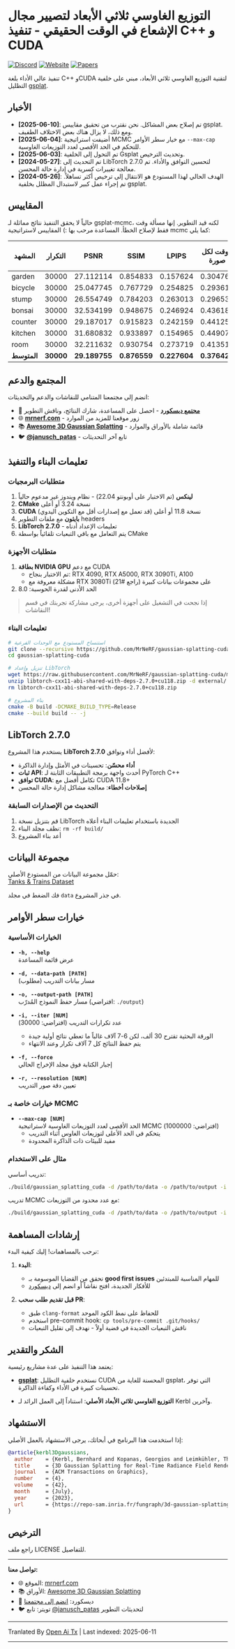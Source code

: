 # التوزيع الغاوسي ثلاثي الأبعاد لتصيير مجال الإشعاع في الوقت الحقيقي - تنفيذ C++ و CUDA

[![Discord](https://img.shields.io/badge/Discord-Join%20Us-7289DA?logo=discord&logoColor=white)](https://discord.gg/TbxJST2BbC)
[![Website](https://img.shields.io/badge/Website-mrnerf.com-blue)](https://mrnerf.com)
[![Papers](https://img.shields.io/badge/Papers-Awesome%203DGS-orange)](https://mrnerf.github.io/awesome-3D-gaussian-splatting/)

تنفيذ عالي الأداء بلغة C++ وCUDA لتقنية التوزيع الغاوسي ثلاثي الأبعاد، مبني على خلفية التظليل [gsplat](https://github.com/nerfstudio-project/gsplat).

## الأخبار
- **[2025-06-10]**: تم إصلاح بعض المشاكل. نحن نقترب من تحقيق مقاييس gsplat. ومع ذلك، لا يزال هناك بعض الاختلاف الطفيف.
- **[2025-06-04]**: أضيفت استراتيجية MCMC مع خيار سطر الأوامر `--max-cap` للتحكم في الحد الأقصى لعدد التوزيعات الغاوسية.
- **[2025-06-03]**: تم التحول إلى الخلفية Gsplat وتحديث الترخيص.
- **[2024-05-27]**: تم التحديث إلى LibTorch 2.7.0 لتحسين التوافق والأداء. تم معالجة تغييرات كسرية في إدارة حالة المحسن.
- **[2024-05-26]**: الهدف الحالي لهذا المستودع هو الانتقال إلى ترخيص أكثر تساهلاً. تم إجراء عمل كبير لاستبدال المظلل بخلفية gsplat.

## المقاييس
حالياً لا يحقق التنفيذ نتائج مماثلة لـ gsplat-mcmc، لكنه قيد التطوير.
إنها مسألة وقت فقط لإصلاح الخطأ. المساعدة مرحب بها :) المقاييس لاستراتيجية mcmc كما يلي:

| المشهد    | التكرار  | PSNR          | SSIM         | LPIPS        | الوقت لكل صورة | عدد التوزيعات الغاوسية |
| --------- | -------- | ------------- | ------------ | ------------ | -------------- | ----------------------- |
| garden    | 30000    | 27.112114     | 0.854833     | 0.157624     | 0.304765       | 1000000                 |
| bicycle   | 30000    | 25.047745     | 0.767729     | 0.254825     | 0.293618       | 1000000                 |
| stump     | 30000    | 26.554749     | 0.784203     | 0.263013     | 0.296536       | 1000000                 |
| bonsai    | 30000    | 32.534199     | 0.948675     | 0.246924     | 0.436188       | 1000000                 |
| counter   | 30000    | 29.187017     | 0.915823     | 0.242159     | 0.441259       | 1000000                 |
| kitchen   | 30000    | 31.680832     | 0.933897     | 0.154965     | 0.449078       | 1000000                 |
| room      | 30000    | 32.211632     | 0.930754     | 0.273719     | 0.413519       | 1000000                 |
| **المتوسط** | **30000** | **29.189755** | **0.876559** | **0.227604** | **0.376423**   | **1000000**             |

## المجتمع والدعم

انضم إلى مجتمعنا المتنامي للنقاشات والدعم والتحديثات:
- 💬 **[مجتمع ديسكورد](https://discord.gg/TbxJST2BbC)** - احصل على المساعدة، شارك النتائج، وناقش التطوير
- 🌐 **[mrnerf.com](https://mrnerf.com)** - زور موقعنا للمزيد من الموارد
- 📚 **[Awesome 3D Gaussian Splatting](https://mrnerf.github.io/awesome-3D-gaussian-splatting/)** - قائمة شاملة بالأوراق والموارد
- 🐦 **[@janusch_patas](https://twitter.com/janusch_patas)** - تابع آخر التحديثات

## تعليمات البناء والتنفيذ

### متطلبات البرمجيات
1. **لينكس** (تم الاختبار على أوبونتو 22.04) - نظام ويندوز غير مدعوم حالياً
2. **CMake** نسخة 3.24 أو أعلى
3. **CUDA** نسخة 11.8 أو أعلى (قد تعمل مع إصدارات أقل مع التكوين اليدوي)
4. **بايثون** مع ملفات التطوير headers
5. **LibTorch 2.7.0** - تعليمات الإعداد أدناه
6. يتم التعامل مع باقي التبعيات تلقائياً بواسطة CMake

### متطلبات الأجهزة
1. **بطاقة NVIDIA GPU** مع دعم CUDA
    - تم الاختبار بنجاح: RTX 4090, RTX A5000, RTX 3090Ti, A100
    - مشكلة معروفة مع RTX 3080Ti على مجموعات بيانات كبيرة (راجع #21)
2. الحد الأدنى لقدرة الحوسبة: 8.0

> إذا نجحت في التشغيل على أجهزة أخرى، يرجى مشاركة تجربتك في قسم النقاشات!

### تعليمات البناء

```bash
# استنساخ المستودع مع الوحدات الفرعية
git clone --recursive https://github.com/MrNeRF/gaussian-splatting-cuda
cd gaussian-splatting-cuda

# تنزيل وإعداد LibTorch
wget https://raw.githubusercontent.com/MrNeRF/gaussian-splatting-cuda/master/libtorch-cxx11-abi-shared-with-deps-2.7.0%2Bcu118.zip  
unzip libtorch-cxx11-abi-shared-with-deps-2.7.0+cu118.zip -d external/
rm libtorch-cxx11-abi-shared-with-deps-2.7.0+cu118.zip

# بناء المشروع
cmake -B build -DCMAKE_BUILD_TYPE=Release
cmake --build build -- -j
```

## LibTorch 2.7.0

يستخدم هذا المشروع **LibTorch 2.7.0** لأفضل أداء وتوافق:

- **أداء محسّن**: تحسينات في الأمثل وإدارة الذاكرة
- **ثبات API**: أحدث واجهة برمجة التطبيقات الثابتة لـ PyTorch C++
- **توافق CUDA**: تكامل أفضل مع CUDA 11.8+
- **إصلاحات أخطاء**: معالجة مشاكل إدارة حالة المحسن

### التحديث من الإصدارات السابقة
1. قم بتنزيل نسخة LibTorch الجديدة باستخدام تعليمات البناء أعلاه
2. نظف مجلد البناء: `rm -rf build/`
3. أعد بناء المشروع

## مجموعة البيانات

حمّل مجموعة البيانات من المستودع الأصلي:  
[Tanks & Trains Dataset](https://repo-sam.inria.fr/fungraph/3d-gaussian-splatting/datasets/input/tandt_db.zip)

فك الضغط في مجلد `data` في جذر المشروع.

## خيارات سطر الأوامر

### الخيارات الأساسية

- **`-h, --help`**  
  عرض قائمة المساعدة

- **`-d, --data-path [PATH]`**  
  مسار بيانات التدريب (مطلوب)

- **`-o, --output-path [PATH]`**  
  مسار حفظ النموذج المُدرّب (افتراضي: `./output`)

- **`-i, --iter [NUM]`**  
  عدد تكرارات التدريب (افتراضي: 30000)
    - الورقة البحثية تقترح 30 ألف، لكن 6-7 آلاف غالباً ما تعطي نتائج أولية جيدة
    - يتم حفظ النتائج كل 7 آلاف تكرار وعند الانتهاء

- **`-f, --force`**  
  إجبار الكتابة فوق مجلد الإخراج الحالي

- **`-r, --resolution [NUM]`**  
  تعيين دقة صور التدريب

### خيارات خاصة بـ MCMC

- **`--max-cap [NUM]`**  
  الحد الأقصى لعدد التوزيعات الغاوسية لاستراتيجية MCMC (افتراضي: 1000000)
    - يتحكم في الحد الأعلى لتوزيعات الغاوس أثناء التدريب
    - مفيد للبيئات ذات الذاكرة المحدودة

### مثال على الاستخدام

تدريب أساسي:
```bash
./build/gaussian_splatting_cuda -d /path/to/data -o /path/to/output -i 10000
```

تدريب MCMC مع عدد محدود من التوزيعات:
```bash
./build/gaussian_splatting_cuda -d /path/to/data -o /path/to/output -i 10000 --max-cap 500000
```

## إرشادات المساهمة

نرحب بالمساهمات! إليك كيفية البدء:

1. **البدء**:
    - تحقق من القضايا الموسومة بـ **good first issues** للمهام المناسبة للمبتدئين
    - للأفكار الجديدة، افتح نقاشاً أو انضم إلى [ديسكورد](https://discord.gg/TbxJST2BbC)

2. **قبل تقديم طلب سحب PR**:
    - طبق `clang-format` للحفاظ على نمط الكود الموحد
    - استخدم pre-commit hook: `cp tools/pre-commit .git/hooks/`
    - ناقش التبعيات الجديدة في قضية أولاً - نهدف إلى تقليل التبعيات

## الشكر والتقدير

يعتمد هذا التنفيذ على عدة مشاريع رئيسية:

- **[gsplat](https://github.com/nerfstudio-project/gsplat)**: نستخدم خلفية التظليل CUDA المحسنة للغاية من gsplat، التي توفر تحسينات كبيرة في الأداء وكفاءة الذاكرة.

- **التوزيع الغاوسي ثلاثي الأبعاد الأصلي**: استناداً إلى العمل الرائد لـ Kerbl وآخرين.

## الاستشهاد

إذا استخدمت هذا البرنامج في أبحاثك، يرجى الاستشهاد بالعمل الأصلي:

```bibtex
@article{kerbl3Dgaussians,
  author    = {Kerbl, Bernhard and Kopanas, Georgios and Leimkühler, Thomas and Drettakis, George},
  title     = {3D Gaussian Splatting for Real-Time Radiance Field Rendering},
  journal   = {ACM Transactions on Graphics},
  number    = {4},
  volume    = {42},
  month     = {July},
  year      = {2023},
  url       = {https://repo-sam.inria.fr/fungraph/3d-gaussian-splatting/}
}
```

## الترخيص

راجع ملف LICENSE للتفاصيل.

---

**تواصل معنا:**  
- 🌐 الموقع: [mrnerf.com](https://mrnerf.com)  
- 📚 الأوراق: [Awesome 3D Gaussian Splatting](https://mrnerf.github.io/awesome-3D-gaussian-splatting/)  
- 💬 ديسكورد: [انضم إلى مجتمعنا](https://discord.gg/TbxJST2BbC)  
- 🐦 تويتر: تابع [@janusch_patas](https://twitter.com/janusch_patas) لتحديثات التطوير

---

Tranlated By [Open Ai Tx](https://github.com/OpenAiTx/OpenAiTx) | Last indexed: 2025-06-11

---